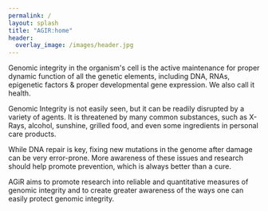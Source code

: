 ```yaml
---
permalink: /
layout: splash
title: "AGIR:home"
header: 
  overlay_image: /images/header.jpg
---
```


Genomic integrity in the organism's cell is the active maintenance for proper dynamic function of all the genetic elements, including DNA, RNAs, epigenetic factors & proper developmental gene expression. We also call it health.

Genomic Integrity is not easily seen, but it can be readily disrupted by a variety of agents. It is threatened by many common substances, such as X-Rays, alcohol, sunshine, grilled food, and even some ingredients in personal care products.

While DNA repair is key, fixing new mutations in the genome after damage can be very error-prone. More awareness of these issues and research should help promote prevention, which is always better than a cure.

AGiR aims to promote research into reliable and quantitative measures of genomic integrity and to create greater awareness of the ways one can easily protect genomic integrity.
